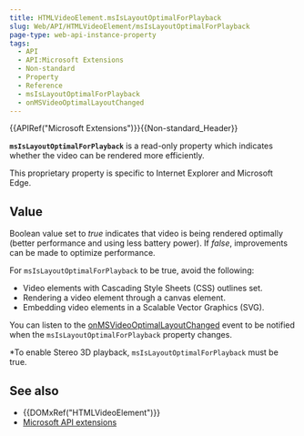 ```yaml
---
title: HTMLVideoElement.msIsLayoutOptimalForPlayback
slug: Web/API/HTMLVideoElement/msIsLayoutOptimalForPlayback
page-type: web-api-instance-property
tags:
  - API
  - API:Microsoft Extensions
  - Non-standard
  - Property
  - Reference
  - msIsLayoutOptimalForPlayback
  - onMSVideoOptimalLayoutChanged
---
```


{{APIRef("Microsoft Extensions")}}{{Non-standard_Header}}

**`msIsLayoutOptimalForPlayback`** is a read-only property
which indicates whether the video can be rendered more efficiently.

This proprietary property is specific to Internet Explorer and Microsoft Edge.

## Value

Boolean value set to _true_ indicates that video is being rendered optimally
(better performance and using less battery power). If _false_, improvements can
be made to optimize performance.

For `msIsLayoutOptimalForPlayback` to be true, avoid the following:

- Video elements with Cascading Style Sheets (CSS) outlines set.
- Rendering a video element through a canvas element.
- Embedding video elements in a Scalable Vector Graphics (SVG).

You can listen to the [onMSVideoOptimalLayoutChanged](/en-US/docs/Web/API/HTMLVideoElement/onMSVideoOptimalLayoutChanged)
event to be notified when the `msIsLayoutOptimalForPlayback` property
changes.

\*To enable Stereo 3D playback, `msIsLayoutOptimalForPlayback` must be true.

## See also

- {{DOMxRef("HTMLVideoElement")}}
- [Microsoft API extensions](/en-US/docs/Web/API/Microsoft_Extensions)
